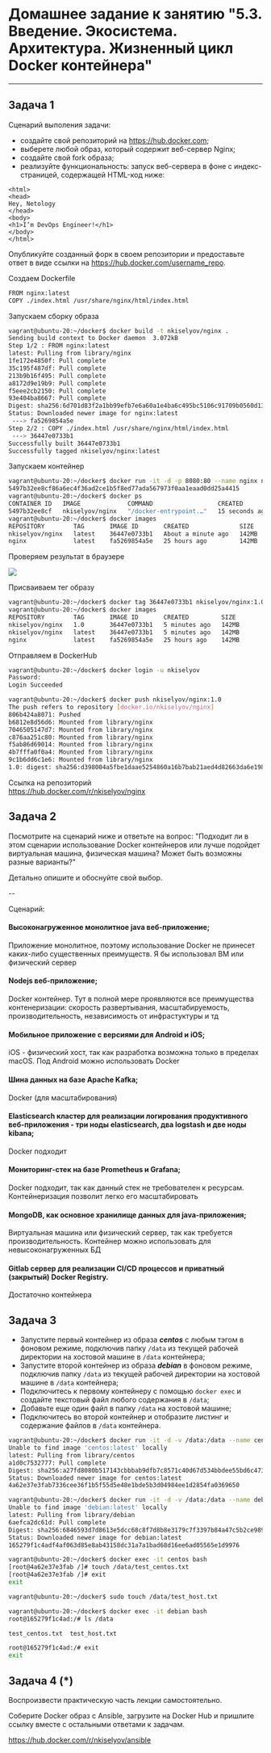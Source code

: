 
# Домашнее задание к занятию "5.3. Введение. Экосистема. Архитектура. Жизненный цикл Docker контейнера"

---

## Задача 1

Сценарий выполения задачи:

- создайте свой репозиторий на https://hub.docker.com;
- выберете любой образ, который содержит веб-сервер Nginx;
- создайте свой fork образа;
- реализуйте функциональность:
запуск веб-сервера в фоне с индекс-страницей, содержащей HTML-код ниже:
```
<html>
<head>
Hey, Netology
</head>
<body>
<h1>I’m DevOps Engineer!</h1>
</body>
</html>
```
Опубликуйте созданный форк в своем репозитории и предоставьте ответ в виде ссылки на https://hub.docker.com/username_repo.

Создаем Dockerfile
```bash
FROM nginx:latest
COPY ./index.html /usr/share/nginx/html/index.html
```
Запускаем сборку образа
```bash
vagrant@ubuntu-20:~/docker$ docker build -t nkiselyov/nginx .
Sending build context to Docker daemon  3.072kB
Step 1/2 : FROM nginx:latest
latest: Pulling from library/nginx
1fe172e4850f: Pull complete
35c195f487df: Pull complete
213b9b16f495: Pull complete
a8172d9e19b9: Pull complete
f5eee2cb2150: Pull complete
93e404ba8667: Pull complete
Digest: sha256:6d701d83f2a1bb99efb7e6a60a1e4ba6c495bc5106c91709b0560d13a9bf8fb6
Status: Downloaded newer image for nginx:latest
 ---> fa5269854a5e
Step 2/2 : COPY ./index.html /usr/share/nginx/html/index.html
 ---> 36447e0733b1
Successfully built 36447e0733b1
Successfully tagged nkiselyov/nginx:latest
```
Запускаем контейнер
```bash
vagrant@ubuntu-20:~/docker$ docker run -it -d -p 8080:80 --name nginx nkiselyov/nginx
5497b32ee8cf86a6ec4f36ad2ce1b5f8ed77ada567973f0aa1eaad0dd25a4415
vagrant@ubuntu-20:~/docker$ docker ps
CONTAINER ID   IMAGE             COMMAND                  CREATED          STATUS          PORTS                                   NAMES
5497b32ee8cf   nkiselyov/nginx   "/docker-entrypoint.…"   15 seconds ago   Up 13 seconds   0.0.0.0:8080->80/tcp, :::8080->80/tcp   nginx
vagrant@ubuntu-20:~/docker$ docker images
REPOSITORY        TAG       IMAGE ID       CREATED              SIZE
nkiselyov/nginx   latest    36447e0733b1   About a minute ago   142MB
nginx             latest    fa5269854a5e   25 hours ago         142MB
```
Проверяем результат в браузере

![](img/browser_nginx.png)

Присваиваем тег образу
```bash
vagrant@ubuntu-20:~/docker$ docker tag 36447e0733b1 nkiselyov/nginx:1.0
vagrant@ubuntu-20:~/docker$ docker images
REPOSITORY        TAG       IMAGE ID       CREATED         SIZE
nkiselyov/nginx   1.0       36447e0733b1   5 minutes ago   142MB
nkiselyov/nginx   latest    36447e0733b1   5 minutes ago   142MB
nginx             latest    fa5269854a5e   25 hours ago    142MB
```
Отправляем в DockerHub
```bash
vagrant@ubuntu-20:~/docker$ docker login -u nkiselyov
Password:
Login Succeeded

vagrant@ubuntu-20:~/docker$ docker push nkiselyov/nginx:1.0
The push refers to repository [docker.io/nkiselyov/nginx]
806b424a8071: Pushed
b6812e8d56d6: Mounted from library/nginx
7046505147d7: Mounted from library/nginx
c876aa251c80: Mounted from library/nginx
f5ab86d69014: Mounted from library/nginx
4b7fffa0f0a4: Mounted from library/nginx
9c1b6dd6c1e6: Mounted from library/nginx
1.0: digest: sha256:d398004a5fbe1daae5254860a16b7bab21aed4d82663da6e198a68d1539dfc7f size: 1777
```

Ссылка на репозиторий \
<https://hub.docker.com/r/nkiselyov/nginx>
## Задача 2

Посмотрите на сценарий ниже и ответьте на вопрос:
"Подходит ли в этом сценарии использование Docker контейнеров или лучше подойдет виртуальная машина, физическая машина? Может быть возможны разные варианты?"

Детально опишите и обоснуйте свой выбор.

--

Сценарий:

#### Высоконагруженное монолитное java веб-приложение;
Приложение монолитное, поэтому использование Docker не принесет каких-либо существенных преимуществ. Я бы использовал ВМ или физический сервер
#### Nodejs веб-приложение;
Docker контейнер. Тут в полной мере проявляются все преимущества контенеризации: скорость развертывания, масштабируемость, производительность, независимость от инфрастуктуры и тд
#### Мобильное приложение c версиями для Android и iOS;
iOS - физический хост, так как разработка возможна только в пределах macOS. Под Android можно использовать Docker
#### Шина данных на базе Apache Kafka;
Docker (для масштабирования)
#### Elasticsearch кластер для реализации логирования продуктивного веб-приложения - три ноды elasticsearch, два logstash и две ноды kibana;
Docker подходит 
#### Мониторинг-стек на базе Prometheus и Grafana;
Docker подходит, так как данный стек не требователен к ресурсам. Контейнеризация позволит легко его масштабировать
#### MongoDB, как основное хранилище данных для java-приложения;
Виртуальная машина или физический сервер, так как требуется производительность. Контейнер можно использовать для невысоконагруженных БД
#### Gitlab сервер для реализации CI/CD процессов и приватный (закрытый) Docker Registry.
Достаточно контейнера

## Задача 3

- Запустите первый контейнер из образа ***centos*** c любым тэгом в фоновом режиме, подключив папку ```/data``` из текущей рабочей директории на хостовой машине в ```/data``` контейнера;
- Запустите второй контейнер из образа ***debian*** в фоновом режиме, подключив папку ```/data``` из текущей рабочей директории на хостовой машине в ```/data``` контейнера;
- Подключитесь к первому контейнеру с помощью ```docker exec``` и создайте текстовый файл любого содержания в ```/data```;
- Добавьте еще один файл в папку ```/data``` на хостовой машине;
- Подключитесь во второй контейнер и отобразите листинг и содержание файлов в ```/data``` контейнера.
```bash
vagrant@ubuntu-20:~/docker$ docker run -it -d -v /data:/data --name centos centos
Unable to find image 'centos:latest' locally
latest: Pulling from library/centos
a1d0c7532777: Pull complete
Digest: sha256:a27fd8080b517143cbbbab9dfb7c8571c40d67d534bbdee55bd6c473f432b177
Status: Downloaded newer image for centos:latest
4a62e37e3fab7336cee36f1b5f55d5e48e1bde5b3d04984ee1d2854fa0369650

vagrant@ubuntu-20:~/docker$ docker run -it -d -v /data:/data --name debian debian
Unable to find image 'debian:latest' locally
latest: Pulling from library/debian
6aefca2dc61d: Pull complete
Digest: sha256:6846593d7d8613e5dcc68c8f7d8b8e3179c7f3397b84a47c5b2ce989ef1075a0
Status: Downloaded newer image for debian:latest
165279f1c4adf4af063d85e8ab43158dc31a7a1bad68d16ee6ad05565e1d9976

vagrant@ubuntu-20:~/docker$ docker exec -it centos bash
[root@4a62e37e3fab /]# touch /data/test_centos.txt
[root@4a62e37e3fab /]# exit
exit

vagrant@ubuntu-20:~/docker$ sudo touch /data/test_host.txt

vagrant@ubuntu-20:~/docker$ docker exec -it debian bash
root@165279f1c4ad:/# ls /data

test_centos.txt  test_host.txt

root@165279f1c4ad:/# exit
exit
```

## Задача 4 (*)

Воспроизвести практическую часть лекции самостоятельно.

Соберите Docker образ с Ansible, загрузите на Docker Hub и пришлите ссылку вместе с остальными ответами к задачам.

<https://hub.docker.com/r/nkiselyov/ansible>